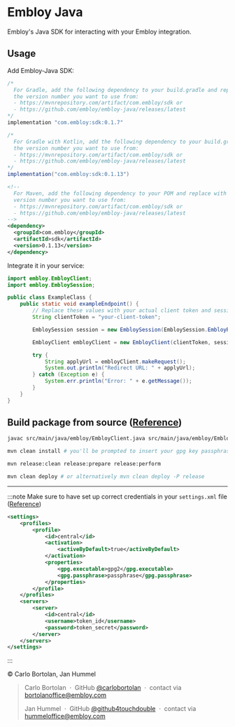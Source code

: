 # Embloy Java

Embloy's Java SDK for interacting with your Embloy integration.

## Usage

Add Embloy-Java SDK:

```Java title="build.gradle"
/*
  For Gradle, add the following dependency to your build.gradle and replace with
  the version number you want to use from:
  - https://mvnrepository.com/artifact/com.embloy/sdk or
  - https://github.com/embloy/embloy-java/releases/latest
*/
implementation "com.embloy:sdk:0.1.7"
```

```Java title="build.gradle.kts"
/*
  For Gradle with Kotlin, add the following dependency to your build.gradle.kts and replace with
  the version number you want to use from:
  - https://mvnrepository.com/artifact/com.embloy/sdk or
  - https://github.com/embloy/embloy-java/releases/latest
*/
implementation("com.embloy:sdk:0.1.13")
```

```XML title="pom.xml"
<!--
  For Maven, add the following dependency to your POM and replace with the
  version number you want to use from:
  - https://mvnrepository.com/artifact/com.embloy/sdk or
  - https://github.com/embloy/embloy-java/releases/latest
-->
<dependency>
  <groupId>com.embloy</groupId>
  <artifactId>sdk</artifactId>
  <version>0.1.13</version>
</dependency>
```

Integrate it in your service:

```Java title="main.java"
import embloy.EmbloyClient;
import embloy.EmbloySession;

public class ExampleClass {
    public static void exampleEndpoint() {
        // Replace these values with your actual client token and session data
        String clientToken = "your-client-token";

        EmbloySession session = new EmbloySession(EmbloySession.EmbloyRequestMode.JOB_MODE, "your-job-slug", "your-success-url", "your-cancel-url");

        EmbloyClient embloyClient = new EmbloyClient(clientToken, session);

        try {
            String applyUrl = embloyClient.makeRequest();
            System.out.println("Redirect URL: " + applyUrl);
        } catch (Exception e) {
            System.err.println("Error: " + e.getMessage());
        }
    }
}
```

## Build package from source ([Reference](https://central.sonatype.org/publish-ea/publish-ea-guide/))

```Bash
javac src/main/java/embloy/EmbloyClient.java src/main/java/embloy/EmbloySession.java

mvn clean install # you'll be prompted to insert your gpg key passphrase

mvn release:clean release:prepare release:perform

mvn clean deploy # or alternatively mvn clean deploy -P release
```

---

:::note
Make sure to have set up correct credentials in your `settings.xml` file ([Reference](https://central.sonatype.org/publish/generate-portal-token/#050))

```xml
<settings>
    <profiles>
        <profile>
            <id>central</id>
            <activation>
                <activeByDefault>true</activeByDefault>
            </activation>
            <properties>
                <gpg.executable>gpg2</gpg.executable>
                <gpg.passphrase>passphrase</gpg.passphrase>
            </properties>
        </profile>
    </profiles>
    <servers>
        <server>
            <id>central</id>
            <username>token_id</username>
            <password>token_secret</password>
        </server>
    </servers>
</settings>
```
:::

© Carlo Bortolan, Jan Hummel

> Carlo Bortolan &nbsp;&middot;&nbsp;
> GitHub [@carlobortolan](https://github.com/carlobortolan) &nbsp;&middot;&nbsp;
> contact via [bortolanoffice@embloy.com](mailto:bortolanoffice@embloy.com)
>
> Jan Hummel &nbsp;&middot;&nbsp;
> GitHub [@github4touchdouble](https://github.com/github4touchdouble) &nbsp;&middot;&nbsp;
> contact via [hummeloffice@embloy.com](mailto:hummeloffice@embloy.com)
